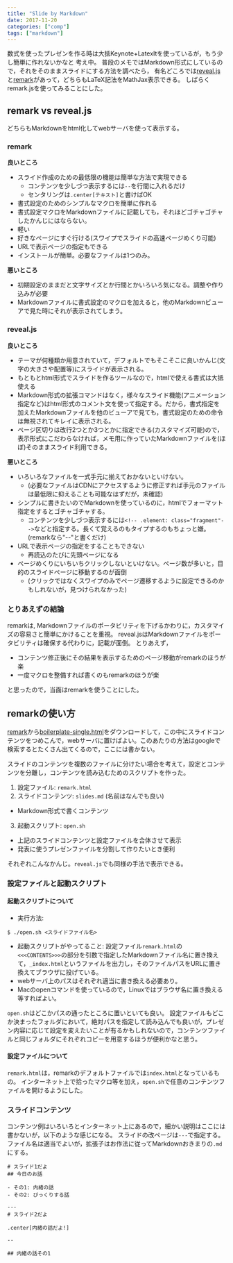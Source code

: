 ```yaml
---
title: "Slide by Markdown"
date: 2017-11-20
categories: ["comp"]
tags: ["markdown"]
---
```


数式を使ったプレゼンを作る時は大抵Keynote+LatexItを使っているが，もう少し簡単に作れないかなと
考え中。
普段のメモではMarkdown形式にしているので，それをそのままスライドにする方法を調べたら，
有名どころでは[reveal.js](https://github.com/hakimel/reveal.js/)と[remark](https://github.com/gnab/remark)があって，どちらもLaTeX記法をMathJax表示できる。
しばらくremark.jsを使ってみることにした。

<!--more-->

## remark vs reveal.js

どちらもMarkdownをhtml化してwebサーバを使って表示する。

### remark

**良いところ**
- スライド作成のための最低限の機能は簡単な方法で実現できる
  - コンテンツを少しづつ表示するには`--`を行間に入れるだけ
  - センタリングは`.center[テキスト]`と書けばOK
- 書式設定のためのシンプルなマクロを簡単に作れる
- 書式設定マクロをMarkdownファイルに記載しても，それほどゴチャゴチャしたかんじにはならない。
- 軽い
- 好きなページにすぐ行ける(スワイプでスライドの高速ページめくり可能)
- URLで表示ページの指定もできる
- インストールが簡単。必要なファイルは1つのみ。

**悪いところ**
- 初期設定のままだと文字サイズとか行間とかいろいろ気になる。調整や作り込みが必要
- Markdownファイルに書式設定のマクロを加えると，他のMarkdownビューアで見た時にそれが表示されてしまう。


### reveal.js

**良いところ**
- テーマが何種類か用意されていて，デフォルトでもそこそこに良いかんじ(文字の大きさや配置等)にスライドが表示される。
- もともとhtml形式でスライドを作るツールなので，htmlで使える書式は大抵使える
- Markdown形式の拡張コマンドはなく，様々なスライド機能(アニメーション指定など)はhtml形式のコメント文を使って指定する。だから，書式指定を加えたMarkdownファイルを他のビューアで見ても，書式設定のための命令は無視されてキレイに表示される。
- ページ区切りは改行2つとか3つとかに指定できる(カスタマイズ可能)ので，表示形式にこだわらなければ，メモ用に作っていたMarkdownファイルを(ほぼ)そのままスライド利用できる。

**悪いところ**
- いろいろなファイルを一式手元に揃えておかないといけない。
  - (必要なファイルはCDNにアクセスするように修正すれば手元のファイルは最低限に抑えることも可能なはずだが，未確認)
- シンプルに書きたいのでMarkdownを使っているのに，htmlでフォーマット指定をするとゴチャゴチャする。
  - コンテンツを少しづつ表示するには`<!-- .element: class="fragment"-->`などと指定する。長くて覚えるのもタイプするのもちょっと嫌。(remarkなら"--"と書くだけ)
- URLで表示ページの指定をすることもできない
  - 再読込のたびに先頭ページになる
- ページめくりにいちいちクリックしないといけない。ページ数が多いと，目的のスライドページに移動するのが面倒
  - (クリックではなくスワイプのみでページ遷移するように設定できるのかもしれないが，見つけられなかった)

### とりあえずの結論
remarkは, Markdownファイルのポータビリティを下げるかわりに，カスタマイズの容易さと簡単にかけることを重視。
reveal.jsはMarkdownファイルをポータビリティは確保する代わりに，記載が面倒。
とりあえず，
- コンテンツ修正後にその結果を表示するためのページ移動がremarkのほうが楽
- 一度マクロを整備すれば書くのもremarkのほうが楽

と思ったので，当面はremarkを使うことにした。

## remarkの使い方

[remark](https://github.com/gnab/remark)から[boilerplate-single.html](https://github.com/gnab/remark/blob/develop/boilerplate-single.html)をダウンロードして，この中にスライドコンテンツをつめこんで，webサーバに置けばよい。このあたりの方法はgoogleで検索するとたくさん出てくるので，ここには書かない。

スライドのコンテンツを複数のファイルに分けたい場合を考えて，設定とコンテンツを分離し，コンテンツを読み込むためのスクリプトを作った。

1. 設定ファイル: `remark.html`
2. スライドコンテンツ: `slides.md` (名前はなんでも良い)
  - Markdown形式で書くコンテンツ
3. 起動スクリプト: `open.sh`
  - 上記のスライドコンテンツと設定ファイルを合体させて表示
  - 発表に使うプレゼンファイルを分割して作りたいとき便利

それぞれこんなかんじ。`reveal.js`でも同様の手法で表示できる。

### 設定ファイルと起動スクリプト

<script src="https://gist.github.com/jnishii/0cd7f5d5d1d536639d14b0804cead510.js"></script>

#### 起動スクリプトについて

- 実行方法:
```
$ ./open.sh <スライドファイル名>
```
- 起動スクリプトがやってること: 設定ファイル`remark.html`の`<<<CONTENTS>>>`の部分を引数で指定したMarkdownファイル名に置き換えて，`_index.html`というファイルを出力し，そのファイルパスをURLに置き換えてブラウザに投げている。
- webサーバ上のパスはそれぞれ適当に書き換える必要あり。
- Macのopenコマンドを使っているので，Linuxではブラウザ名に置き換える等すればよい。

`open.sh`はどこかパスの通ったところに置いといても良い。
設定ファイルもどこか決まったフォルダにおいて，絶対パスを指定して読み込んでも良いが，プレゼン内容に応じて設定を変えたいことが有るかもしれないので，コンテンツファイルと同じフォルダにそれぞれコピーを用意するほうが便利かなと思う。

#### 設定ファイルについて
`remark.html`は，remarkのデフォルトファイルでは`index.html`となっているもの。
インターネット上で拾ったマクロ等を加え，`open.sh`で任意のコンテンツファイルを開けるようにした。

### スライドコンテンツ
コンテンツ例はいろいろとインターネット上にあるので，細かい説明はここには書かないが，以下のような感じになる。
スライドの改ページは`---`で指定する。
ファイル名は適当でよいが，拡張子はお作法に従ってMarkdownおきまりの`.md`にする。

```
# スライド1だよ
## 今日のお話

- その1: 内緒の話
- その2: びっくりする話

---
# スライド2だよ

.center[内緒の話だよ!]

--

## 内緒の話その1

```
